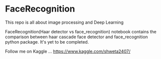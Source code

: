 # FaceRecognition
This repo is all about image processing and Deep Learning

FaceRecognition(Haar detector vs face_recognition) notebook contains the comparison between haar cascade face detector and face_recognition python package.
It's yet to be completed. 

Follow me on Kaggle ... https://www.kaggle.com/shweta2407/

